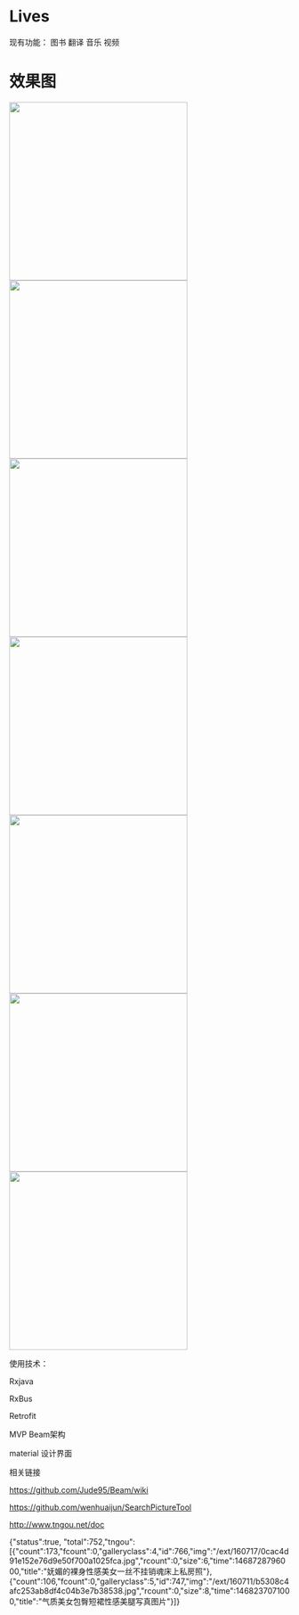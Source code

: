 # Lives

现有功能：
图书
翻译
音乐
视频

# 效果图
<img src="https://github.com/Allyns/Lives/blob/master/img/54F171BC28ED5C6A4AEC296B3FCF19E1.png" width="320" />
<img src="https://github.com/Allyns/Lives/blob/master/img/71C85EC481B47886E842013DE4BC677B.png" width="320" />
<img src="https://github.com/Allyns/Lives/blob/master/img/7477E4DAAF2AB3AEB408BB7E21EAA9A9.png" width="320" />
<img src="https://github.com/Allyns/Lives/blob/master/img/7505C39DFA9E3C54B6272A749CDA5125.png" width="320" />
<img src="https://github.com/Allyns/Lives/blob/master/img/92A2B8D2C1878D9FBCBC2C0BCBFE45BE.png" width="320" />
<img src="https://github.com/Allyns/Lives/blob/master/img/98AE2857147B9DC2A130B9C821D6E601.png" width="320" />
<img src="https://github.com/Allyns/Lives/blob/master/img/C7075614E4A7DD3AD34F62426A557E9B.png" width="320" />


使用技术：

Rxjava

RxBus

Retrofit

MVP Beam架构

material 设计界面

相关链接


https://github.com/Jude95/Beam/wiki


https://github.com/wenhuaijun/SearchPictureTool

http://www.tngou.net/doc


{"status":true, "total":752,"tngou":[{"count":173,"fcount":0,"galleryclass":4,"id":766,"img":"/ext/160717/0cac4d91e152e76d9e50f700a1025fca.jpg","rcount":0,"size":6,"time":1468728796000,"title":"妩媚的裸身性感美女一丝不挂销魂床上私房照"},{"count":106,"fcount":0,"galleryclass":5,"id":747,"img":"/ext/160711/b5308c4afc253ab8df4c04b3e7b38538.jpg","rcount":0,"size":8,"time":1468237071000,"title":"气质美女包臀短裙性感美腿写真图片"}]}
